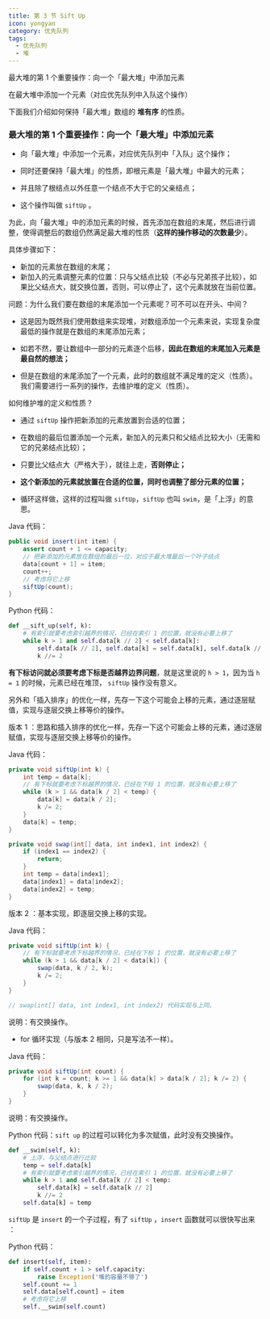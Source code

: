 ```yaml
---
title: 第 3 节 Sift Up
icon: yongyan
category: 优先队列
tags:
  - 优先队列
  - 堆
---
```


最大堆的第 1 个重要操作：向一个「最大堆」中添加元素

 在最大堆中添加一个元素（对应优先队列中入队这个操作）

下面我们介绍如何保持「最大堆」数组的 **堆有序** 的性质。

### 最大堆的第 1 个重要操作：向一个「最大堆」中添加元素

- 向「最大堆」中添加一个元素，对应优先队列中「入队」这个操作；
- 同时还要保持「最大堆」的性质，即根元素是「最大堆」中最大的元素；

- 并且除了根结点以外任意一个结点不大于它的父亲结点；
- 这个操作叫做 `siftUp` 。



为此，向「最大堆」中的添加元素的时候，首先添加在数组的末尾，然后进行调整，使得调整后的数组仍然满足最大堆的性质（**这样的操作移动的次数最少**）。



具体步骤如下：

- 新加的元素放在数组的末尾；
- 新加入的元素调整元素的位置：只与父结点比较（不必与兄弟孩子比较），如果比父结点大，就交换位置，否则，可以停止了，这个元素就放在当前位置。



问题：为什么我们要在数组的末尾添加一个元素呢？可不可以在开头、中间？

- 这是因为既然我们使用数组来实现堆，对数组添加一个元素来说，实现复杂度最低的操作就是在数组的末尾添加元素；
- 如若不然，要让数组中一部分的元素逐个后移，**因此在数组的末尾加入元素是最自然的想法；**

- 但是在数组的末尾添加了一个元素，此时的数组就不满足堆的定义（性质）。我们需要进行一系列的操作，去维护堆的定义（性质）。



如何维护堆的定义和性质？

- 通过 `siftUp` 操作把新添加的元素放置到合适的位置；
- 在数组的最后位置添加一个元素，新加入的元素只和父结点比较大小（无需和它的兄弟结点比较）；

- 只要比父结点大（严格大于），就往上走，**否则停止；**
- **这个新添加的元素就放置在合适的位置，同时也调整了部分元素的位置；**

- 循环这样做，这样的过程叫做 `siftUp`，`siftUp` 也叫 `swim`，是「上浮」的意思。



Java 代码：

```java
public void insert(int item) {
    assert count + 1 <= capacity;
    // 把新添加的元素放在数组的最后一位，对应于最大堆最后一个叶子结点
    data[count + 1] = item;
    count++;
    // 考虑将它上移
    siftUp(count);
}
```

Python 代码：

```python
def __sift_up(self, k):
    # 有索引就要考虑索引越界的情况，已经在索引 1 的位置，就没有必要上移了
    while k > 1 and self.data[k // 2] < self.data[k]:
        self.data[k // 2], self.data[k] = self.data[k], self.data[k // 2]
        k //= 2
```

**有下标访问就必须要考虑下标是否越界边界问题**，就是这里说的 `h > 1`，因为当 `h = 1` 的时候，元素已经在堆顶， `siftUp` 操作没有意义。

另外和「插入排序」的优化一样，先存一下这个可能会上移的元素，通过逐层赋值，实现与逐层交换上移等价的操作。



版本 1 ：思路和插入排序的优化一样，先存一下这个可能会上移的元素，通过逐层赋值，实现与逐层交换上移等价的操作。

Java 代码：

```java
private void siftUp(int k) {
    int temp = data[k];
    // 有下标就要考虑下标越界的情况，已经在下标 1 的位置，就没有必要上移了
    while (k > 1 && data[k / 2] < temp) {
        data[k] = data[k / 2];
        k /= 2;
    }
    data[k] = temp;
}

private void swap(int[] data, int index1, int index2) {
    if (index1 == index2) {
        return;
    }
    int temp = data[index1];
    data[index1] = data[index2];
    data[index2] = temp;
}
```

版本 2 ：基本实现，即逐层交换上移的实现。

Java 代码：

```java
private void siftUp(int k) {
    // 有下标就要考虑下标越界的情况，已经在下标 1 的位置，就没有必要上移了
    while (k > 1 && data[k / 2] < data[k]) {
        swap(data, k / 2, k);
        k /= 2;
    }
}

// swap(int[] data, int index1, int index2) 代码实现与上同。
```

说明：有交换操作。

- for 循环实现（与版本 2 相同，只是写法不一样）。

Java 代码：

```java
private void siftUp(int count) {
    for (int k = count; k >= 1 && data[k] > data[k / 2]; k /= 2) {
        swap(data, k, k / 2);
    }
}
```

说明：有交换操作。

Python 代码：`sift up` 的过程可以转化为多次赋值，此时没有交换操作。

```python
def __swim(self, k):
    # 上浮，与父结点进行比较
    temp = self.data[k]
    # 有索引就要考虑索引越界的情况，已经在索引 1 的位置，就没有必要上移了
    while k > 1 and self.data[k // 2] < temp:
        self.data[k] = self.data[k // 2]
        k //= 2
    self.data[k] = temp
```

`siftUp` 是 `insert` 的一个子过程，有了 `siftUp` ，`insert` 函数就可以很快写出来 ：

Python 代码：

```python
def insert(self, item):
    if self.count + 1 > self.capacity:
        raise Exception('堆的容量不够了')
    self.count += 1
    self.data[self.count] = item
    # 考虑将它上移
    self.__swim(self.count)
```

### 